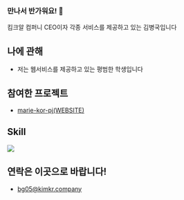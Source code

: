 ### 만나서 반가워요! 👋

킴크알 컴퍼니 CEO이자 각종 서비스를 제공하고 있는 김병국입니다

## 나에 관해
- 저는 웹서비스를 제공하고 있는 평범한 학생입니다

## 참여한 프로젝트
- [marie-kor-pj(WEBSITE)](https://github.com/marie-kor-pj)

## Skill
[![](https://github-readme-stats.vercel.app/api/top-langs?username=kimka2013&layout=compact)]()

## 연락은 이곳으로 바랍니다!
- bg05@kimkr.company
